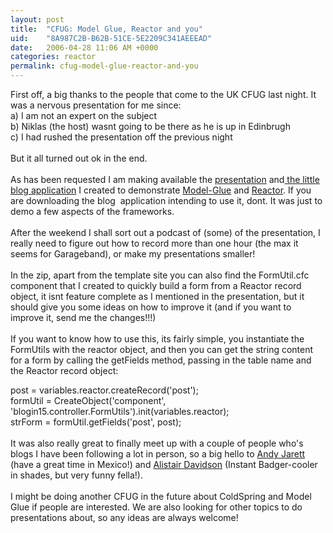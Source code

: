 ```yaml
---
layout: post
title:  "CFUG: Model Glue, Reactor and you"
uid:	"8A987C2B-B62B-51CE-5E2209C341AEEEAD"
date:   2006-04-28 11:06 AM +0000
categories: reactor
permalink: cfug-model-glue-reactor-and-you
---
```

First off, a big thanks to the people that come to the UK CFUG last night. It was a nervous presentation for me since:<br />a) I am not an expert on the subject<br />b) Niklas (the host) wasnt going to be there as he is up in Edinbrugh<br />c) I had rushed the presentation off the previous night<br /><br />But it all turned out ok in the end.<br /><br />As has been requested I am making available the <a target="_blank" href="http://media.libsyn.com/media/markdrew/ukcfug_reactor_pres.pdf">presentation</a> and<a target="_blank" href="http://media.libsyn.com/media/markdrew/blogin15.zip"> the little blog application</a> I created to demonstrate <a href="http://www.model-glue.com/" target="_blank">Model-Glue</a> and <a href="http://www.doughughes.net/" target="_blank">Reactor</a>. If you are downloading the blog&nbsp; application intending to use it, dont. It was just to demo a few aspects of the frameworks.<br /><br />After the weekend I shall sort out a podcast of (some) of the presentation, I really need to figure out how to record more than one hour (the max it seems for Garageband), or make my presentations smaller!<br /><br />In the zip, apart from the template site you can also find the FormUtil.cfc component that I created to quickly build a form from a Reactor record object, it isnt feature complete as I mentioned in the presentation, but it should give you some ideas on how to improve it (and if you want to improve it, send me the changes!!!)<br /><br />If you want to know how to use this, its fairly simple, you instantiate the FormUtils with the reactor object, and then you can get the string content for a form by calling the getFields method, passing in the table name and the Reactor record object:<br />
<div class="code">post = variables.reactor.createRecord('post');<br />formUtil = CreateObject('component', 'blogin15.controller.FormUtils').init(variables.reactor);<br />strForm = formUtil.getFields('post', post);</div>
<br />It was also really great to finally meet up with a couple of people who's blogs I have been following a lot in person, so a big hello to <a href="http://www.andyjarrett.co.uk/andy/blog/index.cfm/2006/4/28/Model-Glue-and-Reator-at-UKCFUG--getAll" target="_blank">Andy Jarett</a> (have a great time in Mexico!) and <a href="http://instantbadger.blogspot.com/2006/04/you-look-lot-cooler-on-website.html" target="_blank">Alistair Davidson</a> (Instant Badger-cooler in shades, but very funny fella!). <br /><br />I might be doing another CFUG in the future about ColdSpring and Model Glue if people are interested. We are also looking for other topics to do presentations about, so any ideas are always welcome!